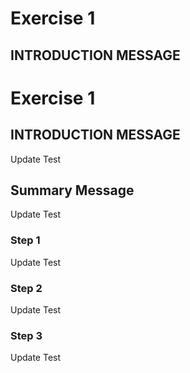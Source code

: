 
<!---
Version: 3.0 
-->
# Exercise 1
## INTRODUCTION MESSAGE

# Exercise 1
## INTRODUCTION MESSAGE

Update Test

## Summary Message

Update Test

### Step 1
Update Test

### Step 2

Update Test

### Step 3

Update Test
